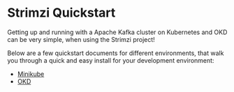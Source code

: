 # Strimzi Quickstart

Getting up and running with a Apache Kafka cluster on Kubernetes and OKD can be very simple, when using the Strimzi project! 

Below are a few quickstart documents for different environments, that walk you through a quick and easy install for your development environment:

* [Minikube](/quickstarts/minikube/)
* [OKD](/quickstarts/okd)

